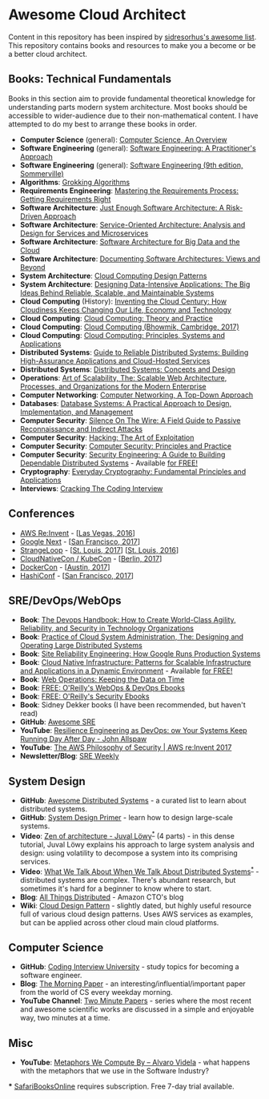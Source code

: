 # Awesome Cloud Architect

Content in this repository has been inspired by [sidresorhus's awesome list](https://github.com/sindresorhus/awesome). This repository contains books and resources to make you a become or be a better cloud architect.

## Books: Technical Fundamentals
Books in this section aim to provide fundamental theoretical knowledge for understanding parts modern system architecture. Most books should be accessible to wider-audience due to their non-mathematical content. I have attempted to do my best to arrange these books in order.

- **Computer Science** (general): [Computer Science, An Overview](https://www.amazon.co.uk/Computer-Science-Overview-Glenn-Brookshear/dp/1292061162)
- **Software Engineering** (general): [Software Engineering: A Practitioner's Approach](https://www.amazon.co.uk/Software-Engineering-Practitioners-Roger-Pressman/dp/0073375977)
- **Software Engineering** (general): [Software Engineering (9th edition, Sommerville)](https://www.amazon.co.uk/Software-Engineering-International-Ian-Sommerville/dp/0137053460)
- **Algorithms**: [Grokking Algorithms](https://www.amazon.co.uk/Grokking-Algorithms-illustrated-programmers-curious/dp/1617292230)
- **Requirements Engineering**: [Mastering the Requirements Process: Getting Requirements Right](https://www.amazon.co.uk/Mastering-Requirements-Process-Getting-Right/dp/0321815742)
- **Software Architecture**: [Just Enough Software Architecture: A Risk-Driven Approach](https://www.amazon.co.uk/Just-Enough-Software-Architecture-Risk-Driven/dp/0984618104)
- **Software Architecture**: [Service-Oriented Architecture: Analysis and Design for Services and Microservices](https://www.amazon.co.uk/Service-Oriented-Architecture-Analysis-Microservices-Technology/dp/0133858588)
- **Software Architecture**: [Software Architecture for Big Data and the Cloud](https://www.amazon.co.uk/Software-Architecture-Big-Data-Cloud/dp/0128054670)
- **Software Architecture**: [Documenting Software Architectures: Views and Beyond](https://www.amazon.co.uk/Documenting-Software-Architectures-Engineering-Hardcover/dp/0321552687)
- **System Architecture**: [Cloud Computing Design Patterns](https://www.amazon.co.uk/Computing-Patterns-Prentice-Service-Technology/dp/0133858561)
- **System Architecture**: [Designing Data-Intensive Applications: The Big Ideas Behind Reliable, Scalable, and Maintainable Systems](https://www.amazon.co.uk/Designing-Data-Intensive-Applications-Reliable-Maintainable/dp/1449373321)
- **Cloud Computing** (History): [Inventing the Cloud Century: How Cloudiness Keeps Changing Our Life, Economy and Technology](https://www.amazon.co.uk/Inventing-Cloud-Century-Cloudiness-Technology/dp/3319611607/)
- **Cloud Computing**: [Cloud Computing: Theory and Practice](https://www.amazon.co.uk/Cloud-Computing-Practice-Dan-Marinescu/dp/0128128100)
- **Cloud Computing**: [Cloud Computing (Bhowmik, Cambridge, 2017)](https://www.amazon.co.uk/Cloud-Computing-Sandeep-Bhowmik/dp/1316638103)
- **Cloud Computing**: [Cloud Computing: Principles, Systems and Applications](https://www.amazon.co.uk/Cloud-Computing-Principles-Applications-Communications/dp/3319546449/)
- **Distributed Systems**: [Guide to Reliable Distributed Systems: Building High-Assurance Applications and Cloud-Hosted Services](https://www.amazon.co.uk/Guide-Reliable-Distributed-Systems-High-Assurance/dp/1447124154)
- **Distributed Systems**: [Distributed Systems: Concepts and Design](https://www.amazon.co.uk/Distributed-Systems-Concepts-George-Coulouris/dp/0132143011)
- **Operations**: [Art of Scalability, The: Scalable Web Architecture, Processes, and Organizations for the Modern Enterprise](https://www.amazon.co.uk/Art-Scalability-Architecture-Organizations-Enterprise/dp/0134032802)
- **Computer Networking**: [Computer Networking, A Top-Down Approach](https://www.amazon.co.uk/Computer-Networking-Top-Down-Approach-Global/dp/1292153598)
- **Databases**: [Database Systems: A Practical Approach to Design, Implementation, and Management](https://www.amazon.co.uk/Database-Systems-Practical-Implementation-Management/dp/1292061189)
- **Computer Security**: [Silence On The Wire: A Field Guide to Passive Reconnaissance and Indirect Attacks](https://www.amazon.co.uk/Silence-Wire-Passive-Reconnaissance-Indirect-ebook/dp/B008FRNHVY)
- **Computer Security**: [Hacking: The Art of Exploitation](https://www.amazon.co.uk/Hacking-Art-Exploitation-Erickson-Paperback/dp/B00M0NUO7E)
- **Computer Security**: [Computer Security: Principles and Practice](https://www.amazon.co.uk/Computer-Security-Principles-William-Stallings/dp/0133773922)
- **Computer Security**: [Security Engineering: A Guide to Building Dependable Distributed Systems](https://www.amazon.co.uk/Security-Engineering-Building-Dependable-Distributed/dp/0470068523) - Available [for FREE!](http://www.cl.cam.ac.uk/~rja14/book.html)
- **Cryptography**: [Everyday Cryptography: Fundamental Principles and Applications](https://www.amazon.co.uk/Everyday-Cryptography-Fundamental-Principles-Applications/dp/0198788010)
- **Interviews**: [Cracking The Coding Interview](https://www.amazon.co.uk/Cracking-Coding-Interview-6th-Programming/dp/0984782850/)

## Conferences
- [AWS Re:Invent](https://reinvent.awsevents.com/) - [[Las Vegas, 2016](https://gist.github.com/stevenringo/5f0f9cc7b329dbaa76f495a6af8241e9)]
- [Google Next](https://cloudnext.withgoogle.com/) - [[San Francisco, 2017](https://www.youtube.com/watch?v=j_K1YoMHpbk&list=PLIivdWyY5sqI8RuUibiH8sMb1ExIw0lAR)]
- [StrangeLoop](https://www.thestrangeloop.com/) - [[St. Louis, 2017](https://www.youtube.com/watch?v=_Zoa3xkzgFk&list=PLcGKfGEEONaDzd0Hkn2f1talsTu1HLDYu)] [[St. Louis, 2016](https://www.youtube.com/watch?v=C4rT0lgJr6U&list=PLcGKfGEEONaDvuLDFFKRfzbsaBuVVXdYa)]
- [CloudNativeCon / KubeCon](http://events.linuxfoundation.org/events/kubecon) - [[Berlin, 2017](https://www.youtube.com/watch?v=FYCYtAaU9Xw&list=PLj6h78yzYM2PAavlbv0iZkod4IVh_iGqV)]
- [DockerCon](https://2017.dockercon.com/) - [[Austin, 2017](https://www.youtube.com/playlist?list=PLkA60AVN3hh_nihZ1mh6cO3n-uMdF7UlV)]
- [HashiConf](https://www.hashiconf.com/) - [[San Francisco, 2017](https://www.youtube.com/watch?v=b6nn7vLdjo8&list=PL81sUbsFNc5Y-jbEC1y5BWenDoYscVv4t)]

## SRE/DevOps/WebOps
- **Book**: [The Devops Handbook: How to Create World-Class Agility, Reliability, and Security in Technology Organizations ](https://www.amazon.co.uk/Devops-Handbook-World-Class-Reliability-Organizations/dp/1942788002)
- **Book**: [Practice of Cloud System Administration, The: Designing and Operating Large Distributed Systems](https://www.amazon.co.uk/Practice-Cloud-System-Administration-Distributed/dp)
- **Book**: [Site Reliability Engineering: How Google Runs Production Systems](https://www.amazon.co.uk/Site-Reliability-Engineering-Production-Systems/dp/149192912X)
- **Book**: [Cloud Native Infrastructure: Patterns for Scalable Infrastructure and Applications in a Dynamic Environment](https://www.amazon.co.uk/Cloud-Native-Infrastructure-Justin-Garrison/dp/1491984309) - Available [for FREE!](http://www.oreilly.com/pub/get/thecloudcast2017)
- **Book**: [Web Operations: Keeping the Data on Time](https://www.amazon.co.uk/Web-Operations-Keeping-Data-Time-ebook/dp/B0043M4Z34/ref=sr_1_3?ie=UTF8&qid=1511615643&sr=8-3&keywords=john+allspaw)
- **Book**: [FREE: O'Reilly's WebOps & DevOps Ebooks](http://www.oreilly.com/webops/free/)
- **Book**: [FREE: O'Reilly's Security Ebooks](http://www.oreilly.com/security/free/)
- **Book**: Sidney Dekker books (I have been recommended, but haven't read)
- **GitHub**: [Awesome SRE](https://github.com/dastergon/awesome-sre)
- **YouTube**: [Resilience Engineering as DevOps: ow Your Systems Keep Running Day After Day - John Allspaw](https://www.youtube.com/watch?v=xA5U85LSk0M)
- **YouTube**: [The AWS Philosophy of Security | AWS re:Invent 2017](https://www.youtube.com/watch?v=KJiCfPXOW-U)
- **Newsletter/Blog**: [SRE Weekly](https://sreweekly.com/)

## System Design
- **GitHub**: [Awesome Distributed Systems](https://github.com/theanalyst/awesome-distributed-systems) - a curated list to learn about distributed systems.
- **GitHub**: [System Design Primer](https://github.com/donnemartin/system-design-primer) - learn how to design large-scale systems. 
- **Video**: [Zen of architecture - Juval Löwy](https://www.safaribooksonline.com/library/view/oreilly-software-architecture/9781491944615/video245413.html)<sup>[*](#safaribooksonline)</sup> (4 parts) - in this dense tutorial, Juval Löwy explains his approach to large system analysis and design: using volatility to decompose a system into its comprising services. 
- **Video**: [What We Talk About When We Talk About Distributed Systems](https://www.safaribooksonline.com/library/view/velocity-conference-2017/9781491985335/video316208.html)<sup>[*](#safaribooksonline)</sup> - distributed systems are complex. There's abundant research, but sometimes it's hard for a beginner to know where to start. 
- **Blog**: [All Things Distributed](http://www.allthingsdistributed.com/) - Amazon CTO's blog
- **Wiki**: [Cloud Design Pattern](http://en.clouddesignpattern.org/index.php/Main_Page) - slightly dated, but highly useful resource full of various cloud design patterns. Uses AWS services as examples, but can be applied across other cloud main cloud platforms.

## Computer Science 
- **GitHub**: [Coding Interview University](https://github.com/jwasham/coding-interview-university) - study topics for becoming a software engineer.
- **Blog**: [The Morning Paper](https://blog.acolyer.org/) - an interesting/influential/important paper from the world of CS every weekday morning.
- **YouTube Channel**: [Two Minute Papers](https://www.youtube.com/channel/UCbfYPyITQ-7l4upoX8nvctg) - series where the most recent and awesome scientific works are discussed in a simple and enjoyable way, two minutes at a time. 

## Misc
- **YouTube**: [Metaphors We Compute By – Alvaro Videla](https://www.youtube.com/watch?v=3YqVK1th_cA) - what happens with the metaphors that we use in the Software Industry?

<b id="safaribooksonline">*</b> [SafariBooksOnline](https://www.safaribooksonline.com/) requires subscription. Free 7-day trial available.